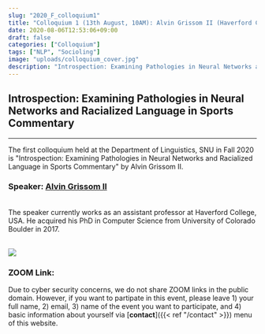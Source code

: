 ```yaml
---
slug: "2020_F_colloquium1"
title: "Colloquium 1 (13th August, 10AM): Alvin Grissom II (Haverford College)"
date: 2020-08-06T12:53:06+09:00
draft: false
categories: ["Colloquium"]
tags: ["NLP", "Socioling"]
image: "uploads/colloquium_cover.jpg"
description: "Introspection: Examining Pathologies in Neural Networks and Racialized Language in Sports Commentary by Alvin Grissom II"
---
```


## Introspection: Examining Pathologies in Neural Networks and Racialized Language in Sports Commentary

---

The first colloquium held at the Department of Linguistics, SNU in Fall 2020 is "Introspection: Examining Pathologies in Neural Networks and Racialized Language in Sports Commentary" by Alvin Grissom II.

### Speaker: <a class=intro-link href=http://users.umiacs.umd.edu/~alvin/>Alvin Grissom II</a>

<br/>
The speaker currently works as an assistant professor at Haverford College, USA. He acquired his PhD in Computer Science from University of Colorado Boulder in 2017.
<br/><br/>

![ ](/profiles/Alvin_Grissom_II_image.jpg#floatleft)

### ZOOM Link:

Due to cyber security concerns, we do not share ZOOM links in the public domain. However, if you want to partipate in this event, please leave 1) your full name, 2) email, 3) name of the event you want to participate, and 4) basic information about yourself via [**contact**]({{< ref "/contact" >}}) menu of this website.

